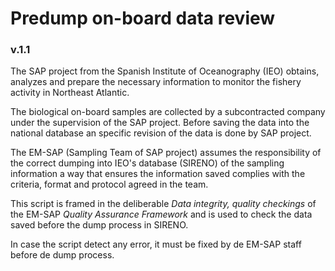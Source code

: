 # Predump on-board data review

### v.1.1

The SAP project from the Spanish Institute of Oceanography (IEO) obtains, analyzes and prepare the necessary information to monitor the fishery activity in Northeast Atlantic.

The biological on-board samples are collected by a subcontracted company under the supervision of the SAP project. Before saving the data into the national database an specific revision of the data is done by SAP project.

The EM-SAP (Sampling Team of SAP project) assumes the responsibility of the correct dumping into IEO's database (SIRENO) of the sampling information a way that ensures the information saved complies with the criteria, format and protocol agreed in the team.

This script is framed in the deliberable _Data integrity, quality checkings_ of the EM-SAP _Quality Assurance Framework_ and is used to check the data saved before the dump process in SIRENO.

In case the script detect any error, it must be fixed by de EM-SAP staff before de dump process.
